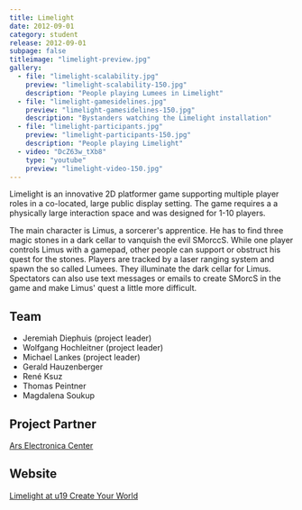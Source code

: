 ```yaml
---
title: Limelight
date: 2012-09-01
category: student
release: 2012-09-01
subpage: false
titleimage: "limelight-preview.jpg"
gallery:
  - file: "limelight-scalability.jpg"
    preview: "limelight-scalability-150.jpg"
    description: "People playing Lumees in Limelight"
  - file: "limelight-gamesidelines.jpg"
    preview: "limelight-gamesidelines-150.jpg"
    description: "Bystanders watching the Limelight installation"
  - file: "limelight-participants.jpg"
    preview: "limelight-participants-150.jpg"
    description: "People playing Limelight"
  - video: "DcZ63w_tXb8"
    type: "youtube"
    preview: "limelight-video-150.jpg"
---
```


Limelight is an innovative 2D platformer game supporting multiple player roles in a co-located, large public display setting. The game requires a a physically large interaction space and was designed for 1-10 players.

The main character is Limus, a sorcerer's apprentice. He has to find three magic stones in a dark cellar to vanquish the evil SMorccS. While one player controls Limus with a gamepad, other people can support or obstruct his quest for the stones. Players are tracked by a laser ranging system and spawn the so called Lumees. They illuminate the dark cellar for Limus. Spectators can also use text messages or emails to create SMorcS in the game and make Limus' quest a little more difficult.

## Team

* Jeremiah Diephuis (project leader)
* Wolfgang Hochleitner (project leader)
* Michael Lankes (project leader)
* Gerald Hauzenberger
* René Ksuz
* Thomas Peintner
* Magdalena Soukup

## Project Partner

[Ars Electronica Center](http://www.aec.at/)

## Website

[Limelight at u19 Create Your World](http://www.aec.at/u19/en/2012/07/13/limelight/)